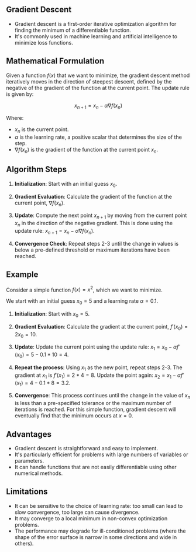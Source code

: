 ## Gradient Descent

- Gradient descent is a first-order iterative optimization algorithm for finding the minimum of a differentiable function.
- It's commonly used in machine learning and artificial intelligence to minimize loss functions.

## Mathematical Formulation

Given a function $f(x)$ that we want to minimize, the gradient descent method iteratively moves in the direction of steepest descent, defined by the negative of the gradient of the function at the current point. The update rule is given by:

$$x_{n+1} = x_n - \alpha \nabla f(x_n)$$ 

Where:
- $x_n$ is the current point.
- $\alpha$ is the learning rate, a positive scalar that determines the size of the step.
- $\nabla f(x_n)$ is the gradient of the function at the current point $x_n$.

## Algorithm Steps

1. **Initialization**: Start with an initial guess $x_0$.

2. **Gradient Evaluation**: Calculate the gradient of the function at the current point, $\nabla f(x_n)$.

3. **Update**: Compute the next point $x_{n+1}$ by moving from the current point $x_n$ in the direction of the negative gradient. This is done using the update rule: $x_{n+1} = x_n - \alpha \nabla f(x_n)$.

4. **Convergence Check**: Repeat steps 2-3 until the change in values is below a pre-defined threshold or maximum iterations have been reached.

## Example

Consider a simple function $f(x) = x^2$, which we want to minimize. 

We start with an initial guess $x_0 = 5$ and a learning rate $\alpha = 0.1$.

1. **Initialization**: Start with $x_0 = 5$.

2. **Gradient Evaluation**: Calculate the gradient at the current point, $f'(x_0) = 2x_0 = 10$.

3. **Update**: Update the current point using the update rule: $x_1 = x_0 - \alpha f'(x_0) = 5 - 0.1 * 10 = 4$.

4. **Repeat the process**: Using $x_1$ as the new point, repeat steps 2-3. The gradient at $x_1$ is $f'(x_1) = 2 * 4 = 8$. Update the point again: $x_2 = x_1 - \alpha f'(x_1) = 4 - 0.1 * 8 = 3.2$.

5. **Convergence**: This process continues until the change in the value of $x_n$ is less than a pre-specified tolerance or the maximum number of iterations is reached. For this simple function, gradient descent will eventually find that the minimum occurs at $x = 0$.

## Advantages

- Gradient descent is straightforward and easy to implement.
- It's particularly efficient for problems with large numbers of variables or parameters.
- It can handle functions that are not easily differentiable using other numerical methods.

## Limitations

- It can be sensitive to the choice of learning rate: too small can lead to slow convergence, too large can cause divergence.
- It may converge to a local minimum in non-convex optimization problems.
- The performance may degrade for ill-conditioned problems (where the shape of the error surface is narrow in some directions and wide in others).
